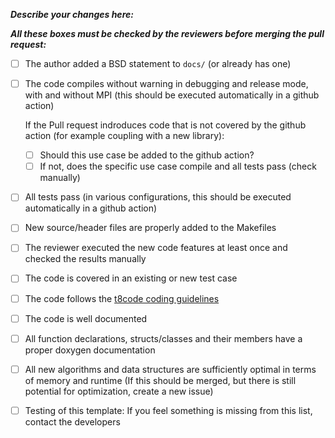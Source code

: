 **_Describe your changes here:_**



**_All these boxes must be checked by the reviewers before merging the pull request:_**

- [ ] The author added a BSD statement to `docs/` (or already has one)
- [ ] The code compiles without warning in debugging and release mode, with and without MPI (this should be executed automatically in a github action)

  If the Pull request indroduces code that is not covered by the github action (for example coupling with a new library):
  - [ ] Should this use case be added to the github action?
  - [ ] If not, does the specific use case compile and all tests pass (check manually)

- [ ] All tests pass (in various configurations, this should be executed automatically in a github action)
- [ ] New source/header files are properly added to the Makefiles
- [ ] The reviewer executed the new code features at least once and checked the results manually
- [ ] The code is covered in an existing or new test case
- [ ] The code follows the [t8code coding guidelines](https://github.com/holke/t8code/wiki/Coding-Guideline)
- [ ] The code is well documented
- [ ] All function declarations, structs/classes and their members have a proper doxygen documentation
- [ ] All new algorithms and data structures are sufficiently optimal in terms of memory and runtime (If this should be merged, but there is still potential for optimization, create a new issue)
- [ ] Testing of this template: If you feel something is missing from this list, contact the developers
